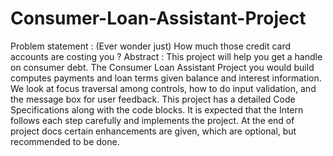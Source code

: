 # Consumer-Loan-Assistant-Project
Problem statement : (Ever wonder just) How much those credit card accounts are costing you ?
Abstract : This project will help you get a handle on consumer debt. The Consumer Loan Assistant Project you would build computes payments and loan terms given balance and interest information. We look at focus traversal among controls, how to do input validation, and the message box for user feedback.
This project has a detailed Code Specifications along with the code blocks. It is expected that the Intern follows each step carefully and implements the project. At the end of project docs certain enhancements are given, which are optional, but recommended to be done.
